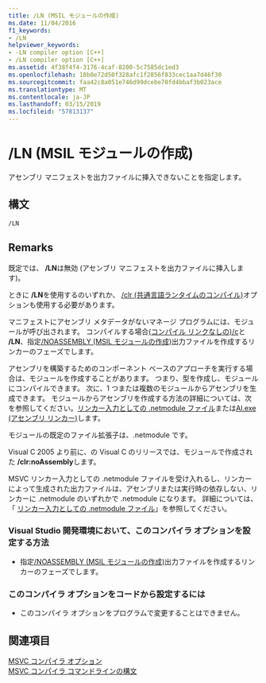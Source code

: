 ```yaml
---
title: /LN (MSIL モジュールの作成)
ms.date: 11/04/2016
f1_keywords:
- /LN
helpviewer_keywords:
- -LN compiler option [C++]
- /LN compiler option [C++]
ms.assetid: 4f38f4f4-3176-4caf-8200-5c7585dc1ed3
ms.openlocfilehash: 18b0e72d50f328afc1f2856f833cec1aa7d46f30
ms.sourcegitcommit: faa42c8a051e746d99dcebe70fd4bbaf3b023ace
ms.translationtype: MT
ms.contentlocale: ja-JP
ms.lasthandoff: 03/15/2019
ms.locfileid: "57813137"
---
```

# <a name="ln-create-msil-module"></a>/LN (MSIL モジュールの作成)

アセンブリ マニフェストを出力ファイルに挿入できないことを指定します。

## <a name="syntax"></a>構文

```
/LN
```

## <a name="remarks"></a>Remarks

既定では、 **/LN**は無効 (アセンブリ マニフェストを出力ファイルに挿入します)。

ときに **/LN**を使用するのいずれか、 [/clr (共通言語ランタイムのコンパイル)](clr-common-language-runtime-compilation.md)オプションも使用する必要があります。

マニフェストにアセンブリ メタデータがないマネージ プログラムには、モジュールが呼び出されます。 コンパイルする場合[(コンパイル リンクなしの)/c](c-compile-without-linking.md)と **/LN**、指定[/NOASSEMBLY (MSIL モジュールの作成)](noassembly-create-a-msil-module.md)出力ファイルを作成するリンカーのフェーズでします。

アセンブリを構築するためのコンポーネント ベースのアプローチを実行する場合は、モジュールを作成することがあります。  つまり、型を作成し、モジュールにコンパイルできます。  次に、1 つまたは複数のモジュールからアセンブリを生成できます。  モジュールからアセンブリを作成する方法の詳細については、次を参照してください。[リンカー入力としての .netmodule ファイル](netmodule-files-as-linker-input.md)または[Al.exe (アセンブリ リンカー)](/dotnet/framework/tools/al-exe-assembly-linker)します。

モジュールの既定のファイル拡張子は、.netmodule です。

Visual C 2005 より前に、の Visual C のリリースでは、モジュールで作成された **/clr:noAssembly**します。

MSVC リンカー入力としての .netmodule ファイルを受け入れるし、リンカーによって生成された出力ファイルは、アセンブリまたは実行時の依存しない、リンカーに .netmodule のいずれかで .netmodule になります。  詳細については、「 [リンカー入力としての .netmodule ファイル](netmodule-files-as-linker-input.md)」を参照してください。

### <a name="to-set-this-compiler-option-in-the-visual-studio-development-environment"></a>Visual Studio 開発環境において、このコンパイラ オプションを設定する方法

- 指定[/NOASSEMBLY (MSIL モジュールの作成)](noassembly-create-a-msil-module.md)出力ファイルを作成するリンカーのフェーズでします。

### <a name="to-set-this-compiler-option-programmatically"></a>このコンパイラ オプションをコードから設定するには

- このコンパイラ オプションをプログラムで変更することはできません。

## <a name="see-also"></a>関連項目

[MSVC コンパイラ オプション](compiler-options.md)<br/>
[MSVC コンパイラ コマンドラインの構文](compiler-command-line-syntax.md)
